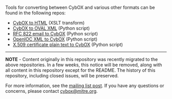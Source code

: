 Tools for converting between CybOX and various other formats can be found in the following repos:

* [CybOX to HTML](https://github.com/CybOXProject/cybox-to-html) (XSLT transform)
* [CybOX to OVAL XML](https://github.com/CybOXProject/cybox-to-oval) (Python script)
* [RFC 822 email to CybOX](https://github.com/CybOXProject/email-to-cybox) (Python script)
* [OpenIOC XML to CybOX](https://github.com/CybOXProject/openioc-to-cybox) (Python script)
* [X.509 certificate plain text to CybOX](https://github.com/CybOXProject/x509-to-cybox) (Python script)

-------------------------------
**NOTE** - Content originally in this repository was recently migrated to the above repositories. In a few weeks, this notice will be removed, along with all content in this repository except for the README. The history of this repository, including closed issues, will be preserved.

For more information, see the [mailing list post](http://making-security-measurable.1364806.n2.nabble.com/CybOX-MAEC-and-STIX-tool-repositories-td7581484.html). If you have any questions or concerns, please contact <cybox@mitre.org>.
